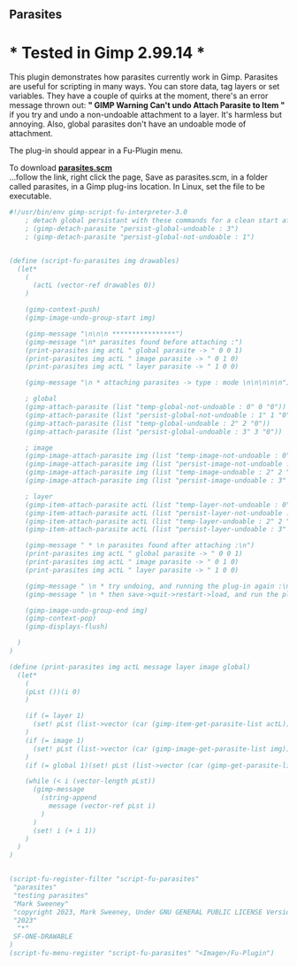 ## Parasites

# * Tested in Gimp 2.99.14 *

This plugin demonstrates how parasites currently work in Gimp. Parasites are
useful for scripting in many ways. You can store data, tag layers or set variables.
They have a couple of quirks at the moment, there's an error message thrown out:
**"  GIMP Warning Can't undo Attach Parasite to Item  "**  if you try and undo
a non-undoable attachment to a layer. It's harmless but annoying.
Also, global parasites don't have an undoable mode of attachment.
  
  
The plug-in should appear in a Fu-Plugin menu.  
  
To download [**parasites.scm**](https://raw.githubusercontent.com/script-fu/script-fu.github.io/main/plug-ins/parasites/parasites.scm)  
...follow the link, right click the page, Save as parasites.scm, in a folder called parasites, in a Gimp plug-ins location.  In Linux, set the file to be executable.
  


```scheme
#!/usr/bin/env gimp-script-fu-interpreter-3.0
    ; detach global persistant with these commands for a clean start after use
    ; (gimp-detach-parasite "persist-global-undoable : 3")
    ; (gimp-detach-parasite "persist-global-not-undoable : 1")


(define (script-fu-parasites img drawables)
  (let*
    (
      (actL (vector-ref drawables 0))
    )

    (gimp-context-push)
    (gimp-image-undo-group-start img)

    (gimp-message "\n\n\n ****************")
    (gimp-message "\n* parasites found before attaching :")
    (print-parasites img actL " global parasite -> " 0 0 1)
    (print-parasites img actL " image parasite -> " 0 1 0)
    (print-parasites img actL " layer parasite -> " 1 0 0)

    (gimp-message "\n * attaching parasites -> type : mode \n\n\n\n\n")

    ; global
    (gimp-attach-parasite (list "temp-global-not-undoable : 0" 0 "0"))
    (gimp-attach-parasite (list "persist-global-not-undoable : 1" 1 "0"))
    (gimp-attach-parasite (list "temp-global-undoable : 2" 2 "0"))
    (gimp-attach-parasite (list "persist-global-undoable : 3" 3 "0"))

    ; image
    (gimp-image-attach-parasite img (list "temp-image-not-undoable : 0" 0 "0"))
    (gimp-image-attach-parasite img (list "persist-image-not-undoable : 1" 1"0"))
    (gimp-image-attach-parasite img (list "temp-image-undoable : 2" 2 "0"))
    (gimp-image-attach-parasite img (list "persist-image-undoable : 3" 3 "0"))

    ; layer
    (gimp-item-attach-parasite actL (list "temp-layer-not-undoable : 0" 0 "0"))
    (gimp-item-attach-parasite actL (list "persist-layer-not-undoable : 1"1"0"))
    (gimp-item-attach-parasite actL (list "temp-layer-undoable : 2" 2 "0"))
    (gimp-item-attach-parasite actL (list "persist-layer-undoable : 3" 3 "0"))

    (gimp-message " * \n parasites found after attaching :\n")
    (print-parasites img actL " global parasite -> " 0 0 1)
    (print-parasites img actL " image parasite -> " 0 1 0)
    (print-parasites img actL " layer parasite -> " 1 0 0)

    (gimp-message " \n * try undoing, and running the plug-in again :\n")
    (gimp-message " \n * then save->quit->restart->load, and run the plug-in" )

    (gimp-image-undo-group-end img)
    (gimp-context-pop)
    (gimp-displays-flush)

  )
)

(define (print-parasites img actL message layer image global)
  (let*
    (
    (pLst ())(i 0)
    )

    (if (= layer 1)
      (set! pLst (list->vector (car (gimp-item-get-parasite-list actL))))
    )
    (if (= image 1)
      (set! pLst (list->vector (car (gimp-image-get-parasite-list img))))
    )
    (if (= global 1)(set! pLst (list->vector (car (gimp-get-parasite-list)))))

    (while (< i (vector-length pLst))
      (gimp-message
        (string-append
          message (vector-ref pLst i)
        )
      )
      (set! i (+ i 1))
    )
  )
)


(script-fu-register-filter "script-fu-parasites"
 "parasites" 
 "testing parasites" 
 "Mark Sweeney"
 "copyright 2023, Mark Sweeney, Under GNU GENERAL PUBLIC LICENSE Version 3"
 "2023"
  "*"
 SF-ONE-DRAWABLE
)
(script-fu-menu-register "script-fu-parasites" "<Image>/Fu-Plugin")


```